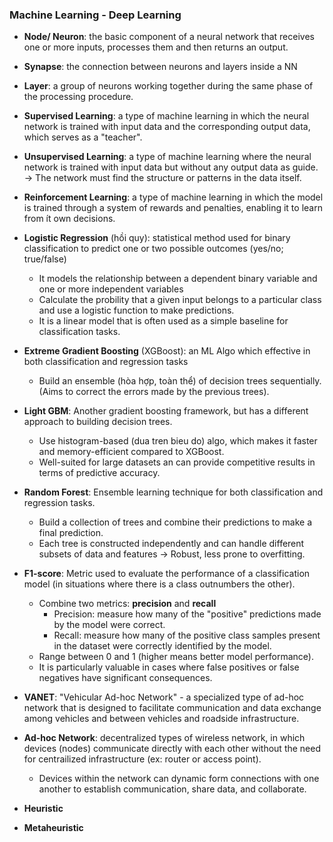 ### Machine Learning - Deep Learning
* **Node/ Neuron**: the basic component of a neural network that receives one or more inputs, processes them and then returns an output.
* **Synapse**: the connection between neurons and layers inside a NN
* **Layer**: a group of neurons working together during the same phase of the processing procedure.

* **Supervised Learning**: a type of machine learning in which the neural network is trained with input data and the corresponding output data, which serves as a "teacher".
* **Unsupervised Learning**: a type of machine learning where the neural network is trained with input data but without any output data as guide.
	-> The network must find the structure or patterns in the data itself.
* **Reinforcement Learning**: a type of machine learning in which the model is trained through a system of rewards and penalties, enabling it to learn from ít own decisions.

* **Logistic Regression** (hồi quy): statistical method used for binary classification to predict one or two possible outcomes (yes/no; true/false)
	* It models the relationship between a dependent binary variable and one or more independent variables
	* Calculate the probility that a given input belongs to a particular class and use a logistic function to make predictions.
	* It is a linear model that is often used as a simple baseline for classification tasks.

* **Extreme Gradient Boosting** (XGBoost): an ML Algo which effective in both classification and regression tasks
	* Build an ensemble (hòa hợp, toàn thể) of decision trees sequentially. (Aims to correct the errors made by the previous trees).

* **Light GBM**: Another gradient boosting framework, but has a different approach to building decision trees.
	* Use histogram-based (dua tren bieu do) algo, which makes it faster and memory-efficient compared to XGBoost.
	* Well-suited for large datasets an can provide competitive results in terms of predictive accuracy.

* **Random Forest**: Ensemble learning technique for both classification and regression tasks.
	*  Build a collection of trees and combine their predictions to make a final prediction.
	* Each tree is constructed independently and can handle different subsets of data and features
	-> Robust, less prone to overfitting.

* **F1-score**: Metric used to evaluate the performance of a classification model (in situations where there is a class outnumbers the other).
	* Combine two metrics: **precision** and **recall**
		* Precision: measure how many of the "positive" predictions made by the model were correct.
		* Recall: measure how many of the positive class samples present in the dataset were correctly identified by the model.
	* Range between 0 and 1 (higher means better model performance). 
	* It is particularly valuable in cases where false positives or false negatives have significant consequences.

* **VANET**: "Vehicular Ad-hoc Network" - a specialized type of ad-hoc network that is designed to facilitate communication and data exchange among vehicles and between vehicles and roadside infrastructure.

* **Ad-hoc Network**: decentralized types of wireless network, in which devices (nodes) communicate directly with each other without the need for centrailized infrastructure (ex: router or access point).
	* Devices within the network can dynamic form connections with one another to establish communication, share data, and collaborate.

* **Heuristic** 
* **Metaheuristic**
